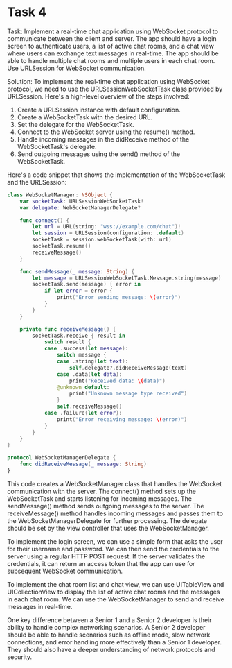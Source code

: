 # Task 4

Task: Implement a real-time chat application using WebSocket protocol to
communicate between the client and server. The app should have a login screen to
authenticate users, a list of active chat rooms, and a chat view where users can
exchange text messages in real-time. The app should be able to handle multiple
chat rooms and multiple users in each chat room. Use URLSession for WebSocket
communication.

Solution: To implement the real-time chat application using WebSocket protocol,
we need to use the URLSessionWebSocketTask class provided by URLSession. Here's
a high-level overview of the steps involved:

1. Create a URLSession instance with default configuration.
2. Create a WebSocketTask with the desired URL.
3. Set the delegate for the WebSocketTask.
4. Connect to the WebSocket server using the resume() method.
5. Handle incoming messages in the didReceive method of the WebSocketTask's
   delegate.
6. Send outgoing messages using the send() method of the WebSocketTask.

Here's a code snippet that shows the implementation of the WebSocketTask and the
URLSession:

```swift
class WebSocketManager: NSObject {
    var socketTask: URLSessionWebSocketTask!
    var delegate: WebSocketManagerDelegate?

    func connect() {
        let url = URL(string: "wss://example.com/chat")!
        let session = URLSession(configuration: .default)
        socketTask = session.webSocketTask(with: url)
        socketTask.resume()
        receiveMessage()
    }

    func sendMessage(_ message: String) {
        let message = URLSessionWebSocketTask.Message.string(message)
        socketTask.send(message) { error in
            if let error = error {
                print("Error sending message: \(error)")
            }
        }
    }

    private func receiveMessage() {
        socketTask.receive { result in
            switch result {
            case .success(let message):
                switch message {
                case .string(let text):
                    self.delegate?.didReceiveMessage(text)
                case .data(let data):
                    print("Received data: \(data)")
                @unknown default:
                    print("Unknown message type received")
                }
                self.receiveMessage()
            case .failure(let error):
                print("Error receiving message: \(error)")
            }
        }
    }
}

protocol WebSocketManagerDelegate {
    func didReceiveMessage(_ message: String)
}
```

This code creates a WebSocketManager class that handles the WebSocket
communication with the server. The connect() method sets up the WebSocketTask
and starts listening for incoming messages. The sendMessage() method sends
outgoing messages to the server. The receiveMessage() method handles incoming
messages and passes them to the WebSocketManagerDelegate for further processing.
The delegate should be set by the view controller that uses the
WebSocketManager.

To implement the login screen, we can use a simple form that asks the user for
their username and password. We can then send the credentials to the server
using a regular HTTP POST request. If the server validates the credentials, it
can return an access token that the app can use for subsequent WebSocket
communication.

To implement the chat room list and chat view, we can use UITableView and
UICollectionView to display the list of active chat rooms and the messages in
each chat room. We can use the WebSocketManager to send and receive messages in
real-time.

One key difference between a Senior 1 and a Senior 2 developer is their ability
to handle complex networking scenarios. A Senior 2 developer should be able to
handle scenarios such as offline mode, slow network connections, and error
handling more effectively than a Senior 1 developer. They should also have a
deeper understanding of network protocols and security.

